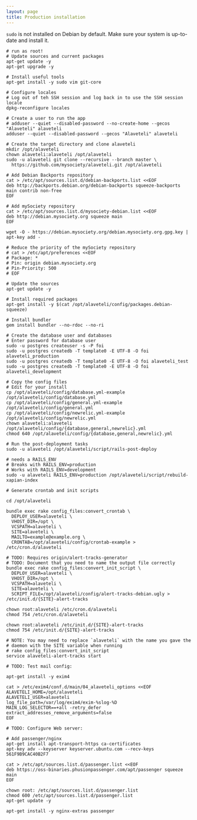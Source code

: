 ```yaml
---
layout: page
title: Production installation
---
```


`sudo` is not installed on Debian by default. Make sure your system is up-to-date and install it.

    # run as root!
    # Update sources and current packages
    apt-get update -y
    apt-get upgrade -y

    # Install useful tools
    apt-get install -y sudo vim git-core

    # Configure locales
    # Log out of teh SSH session and log back in to use the SSH session locale
    dpkg-reconfigure locales

    # Create a user to run the app
    # adduser --quiet --disabled-password --no-create-home --gecos "Alaveteli" alaveteli
    adduser --quiet --disabled-password --gecos "Alaveteli" alaveteli

    # Create the target directory and clone alaveteli
    mkdir /opt/alaveteli
    chown alaveteli:alaveteli /opt/alaveteli
    sudo -u alaveteli git clone --recursive --branch master \
      https://github.com/mysociety/alaveteli.git /opt/alaveteli

    # Add Debian Backports repository
    cat > /etc/apt/sources.list.d/debian-backports.list <<EOF
    deb http://backports.debian.org/debian-backports squeeze-backports main contrib non-free
    EOF

    # Add mySociety repository
    cat > /etc/apt/sources.list.d/mysociety-debian.list <<EOF
    deb http://debian.mysociety.org squeeze main
    EOF

    wget -O - https://debian.mysociety.org/debian.mysociety.org.gpg.key | apt-key add -

    # Reduce the priority of the mySociety repository
    # cat > /etc/apt/preferences <<EOF
    # Package: *
    # Pin: origin debian.mysociety.org
    # Pin-Priority: 500
    # EOF

    # Update the sources
    apt-get update -y

    # Install required packages
    apt-get install -y $(cat /opt/alaveteli/config/packages.debian-squeeze)

    # Install bundler
    gem install bundler --no-rdoc --no-ri

    # Create the database user and databases
    # Enter password for database user
    sudo -u postgres createuser -s -P foi
    sudo -u postgres createdb -T template0 -E UTF-8 -O foi alaveteli_production
    sudo -u postgres createdb -T template0 -E UTF-8 -O foi alaveteli_test
    sudo -u postgres createdb -T template0 -E UTF-8 -O foi alaveteli_development

    # Copy the config files
    # Edit for your install
    cp /opt/alaveteli/config/database.yml-example /opt/alaveteli/config/database.yml
    cp /opt/alaveteli/config/general.yml-example /opt/alaveteli/config/general.yml
    cp /opt/alaveteli/config/newrelic.yml-example /opt/alaveteli/config/newrelic.yml
    chown alaveteli:alaveteli /opt/alaveteli/config/{database,general,newrelic}.yml
    chmod 640 /opt/alaveteli/config/{database,general,newrelic}.yml

    # Run the post-deployment tasks
    sudo -u alaveteli /opt/alaveteli/script/rails-post-deploy
    
    # needs a RAILS_ENV
    # Breaks with RAILS_ENV=production
    # Works with RAILS_ENV=development
    sudo -u alaveteli RAILS_ENV=production /opt/alaveteli/script/rebuild-xapian-index

    # Generate crontab and init scripts

    cd /opt/alaveteli

    bundle exec rake config_files:convert_crontab \
      DEPLOY_USER=alaveteli \
      VHOST_DIR=/opt \
      VCSPATH=alaveteli \
      SITE=alaveteli \
      MAILTO=example@example.org \
      CRONTAB=/opt/alaveteli/config/crontab-example > /etc/cron.d/alaveteli

    # TODO: Requires origin/alert-tracks-generator
    # TODO: Document that you need to name the output file correctly
    bundle exec rake config_files:convert_init_script \
      DEPLOY_USER=alaveteli \
      VHOST_DIR=/opt \
      VCSPATH=alaveteli \
      SITE=alaveteli \
      SCRIPT_FILE=/opt/alaveteli/config/alert-tracks-debian.ugly > /etc/init.d/{SITE}-alert-tracks

    chown root:alaveteli /etc/cron.d/alaveteli
    chmod 754 /etc/cron.d/alaveteli

    chown root:alaveteli /etc/init.d/{SITE}-alert-tracks
    chmod 754 /etc/init.d/{SITE}-alert-tracks

    # NOTE: You may need to replace `alaveteli` with the name you gave the
    # daemon with the SITE variable when running
    # rake config_files:convert_init_script
    service alaveteli-alert-tracks start

    # TODO: Test mail config:

    apt-get install -y exim4

    cat > /etc/exim4/conf.d/main/04_alaveteli_options <<EOF
    ALAVETELI_HOME=/opt/alaveteli
    ALAVETELI_USER=alaveteli
    log_file_path=/var/log/exim4/exim-%slog-%D
    MAIN_LOG_SELECTOR==+all -retry_defer
    extract_addresses_remove_arguments=false
    EOF

    # TODO: Configure Web server:

    # Add passenger/nginx
    apt-get install apt-transport-https ca-certificates
    apt-key adv --keyserver keyserver.ubuntu.com --recv-keys 561F9B9CAC40B2F7

    cat > /etc/apt/sources.list.d/passenger.list <<EOF
    deb https://oss-binaries.phusionpassenger.com/apt/passenger squeeze main
    EOF

    chown root: /etc/apt/sources.list.d/passenger.list
    chmod 600 /etc/apt/sources.list.d/passenger.list
    apt-get update -y

    apt-get install -y nginx-extras passenger


















